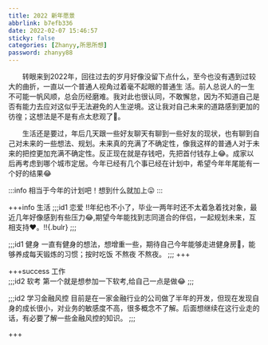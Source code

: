 ```yaml
---
title: 2022 新年愿景
abbrlink: b7efb336
date: 2022-02-07 15:46:57
sticky: false
categories: [Zhanyy,所思所想]
password: zhanyy88
---
```

​	&emsp;&emsp;转眼来到2022年，回往过去的岁月好像没留下点什么，至今也没有遇到过较大的曲折，一直以一个普通人视角过着毫不起眼的普通生
活。前人总说人的一生不可能一帆风顺，总会历经磨难。我对此也很认同，不敢懈怠，因为不知道自己是否有能力去应对这似乎无法避免的人生逆境。这让我对自己未来的道路感到更加的彷徨；这想法是不是有点太悲观了:clown_face:。

​	&emsp;&emsp;生活还是要过，年后几天跟一些好友聊天有聊到一些好友的现状，也有聊到自己对未来的一些想法、规划。未来真的充满了不确定性，像我这样的普通人对于未来的把控更加充满不确定性。反正现在就是存钱吧，先把首付钱存上:joy:。成家以后再考虑到哪个城市定居。今年已经有几个事已经在计划中，希望今年年尾能有一个好的结果:joy:

:::info
相当于今年的计划吧！想到什么就加上:stuck_out_tongue:
:::

+++info 生活
;;;id1 恋爱 
!!年纪也不小了，毕业一两年时还不太着急着找对象，最近几年好像感到有些压力:joy:,期望今年能找到志同道合的伴侣，一起规划未来，互相支持:heart:。!!{.bulr} 
;;;

;;;id1 健身
一直有健身的想法，想增重一些，期待自己今年能够走进健身房:muscle:，能够养成每天锻炼的习惯；按时吃饭 不熬夜 不熬夜。
;;;
+++

+++success 工作   
;;;id2 软考
第一个就是想参加一下软考,给自己一点是做:joy:
;;;

;;;id2 学习金融风控
目前是在一家金融行业的公司做了半年的开发，但现在发现自身的成长很小，对业务的敏感度不高，很多概念不了解。后面想继续在这行业走的话，有必要了解一些金融风控的知识。
;;;



+++

